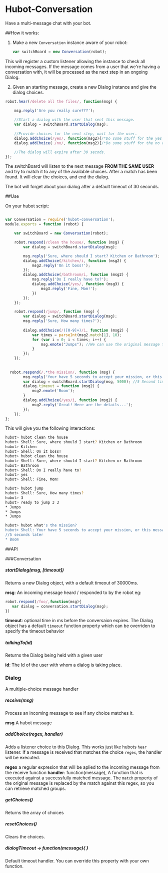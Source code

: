 # Hubot-Conversation

Have a multi-message chat with your bot.

##How it works:

1) Make a new `Conversation` instance aware of your robot:
    
   ```javascript
   var switchBoard = new Conversation(robot);
   ```
    
This will register a custom listener allowing the instance to check all incoming messages. If the message comes
from a user that we're having a conversation with, it will be processed as the next step in an ongoing Dialog.

2) Given an starting message, create a new Dialog instance and give the dialog choices.
  
  ```javascript
  robot.hear(/delete all the files/, function(msg) {
  
      msg.reply('Are you really sure???');
      
      //Start a dialog with the user that sent this message.
      var dialog = switchBoard.startDialog(msg);
      
      //Provide choices for the next step, wait for the user.
      dialog.addChoice(/yes/, function(msg2){/*Do some stuff for the yes option*/}
      dialog.addChoice( /no/, function(msg2){/*Do some stuff for the no option*/ }
  
      //The dialog will expire after 30 secods.  
  });
  ```

The switchBoard will listen to the next message **FROM THE SAME USER** and try to match it to any of the available choices.
After a match has been found. It will clear the choices, and end the dialog.

The bot will forget about your dialog after a default timeout of 30 seconds.

##Use

On your hubot script:

```javascript

var Conversation = require('hubot-conversation');
module.exports = function (robot) {

    var switchBoard = new Conversation(robot);

    robot.respond(/clean the house/, function (msg) {
        var dialog = switchBoard.startDialog(msg);

        msg.reply('Sure, where should I start? Kitchen or Bathroom');
        dialog.addChoice(/kitchen/i, function (msg2) {
            msg2.reply('On it boss!');
        });
        dialog.addChoice(/bathroom/i, function (msg2) {
            msg.reply('Do I really have to?');
            dialog.addChoice(/yes/, function (msg3) {
                msg3.reply('Fine, Mom!');
            })
        });
    });

    robot.respond(/jump/, function (msg) {
        var dialog = switchBoard.startDialog(msg);
        msg.reply('Sure, How many times?');
        
        dialog.addChoice(/([0-9]+)/i, function (msg2) {
            var times = parseInt(msg2.match[1], 10);
            for (var i = 0; i < times; i++) {
                msg.emote("Jumps"); //We can use the original message too.
            }
        });
    });
    
    
  robot.respond(/.*the mission/, function (msg) {
        msg.reply('Your have 5 seconds to accept your mission, or this message will self-destruct');
        var dialog = switchBoard.startDialog(msg, 5000); //5 Second timeout
        dialog.timeout = function (msg2) {
            msg2.emote('Boom');
        }
        dialog.addChoice(/yes/i, function (msg2) {
            msg2.reply('Great! Here are the details...');
        });
    });
};
```

This will give you the following interactions:

```bash
hubot> hubot clean the house
hubot> Shell: Sure, where should I start? Kitchen or Bathroom
hubot> Kitchen
hubot> Shell: On it boss!
hubot> hubot clean the house
hubot> Shell: Sure, where should I start? Kitchen or Bathroom
hubot> Bathroom
hubot> Shell: Do I really have to?
hubot> yes
hubot> Shell: Fine, Mom!

```

```bash
hubot> hubot jump
hubot> Shell: Sure, How many times?
hubot> 3
hubot> ready to jump 3 3
* Jumps
* Jumps
* Jumps
```

```bash
hubot> hubot what's the mission?
hubot> Shell: Your have 5 seconds to accept your mission, or this message will self-destruct
//5 seconds later
* Boom  
```


##API

###Conversation

##### startDialog(msg, [timeout])

Returns a new Dialog object, with a default timeout of 30000ms.

**msg**: An incoming message heard / responded to by the robot
 eg: 
  
 ```javascript
 robot.respond(/foo/,function(msg){ 
    var dialog = conversation.startDialog(msg);
 })
 ```
 
 **timeout**: optional time in ms before the conversaion expires.
 The Dialog object has a default `timeout` function property which can be overriden to specify the timeout behavior
 
##### talkingTo(id)
 
 Returns the Dialog being held with a given user
 
 **id**: The Id of the user with whom a dialog is taking place.
 
 
### Dialog
 A multiple-choice message handler
 
##### receive(msg)
 
 Process an incoming message to see if any choice matches it.
 
 **msg** A hubot message
 
##### addChoice(regex, handler)
 
 Adds a listener choice to this Dialog. This works just like hubots `hear` listener. 
 If a message is received that matches the choice `regex`, the handler will be executed.
  
 **regex** a regular expresion that will be aplied to the incoming message from the receive function
 **handler**: function(message),  A function that is executed against a successfully matched message. The `match` property of the original 
 message is replaced by the match against this regex, so you can retrieve matched groups.

##### getChoices()
 
 Returns the array of choices
 
##### resetChoices()

 Clears the choices.
 
##### dialogTimeout -> function(message){ }
Default timeout handler.  You can override this property with your own function.

